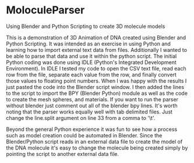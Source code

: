 MoloculeParser
==============

Using Blender and Python Scripting to create 3D molecule models

This is a demonstration of 3D Animation of DNA created using Blender and Python Scripting. It was intended as an exercise in using Python and learning how to import external text data from files. Additionally I wanted to be able to parse that data and use it within the python script. The initial Python coding was done using IDLE (Python's Integrated Development Environment). In IDLE I tested my code to open the CSV text file, read each row from the file, separate each value from the row, and finally convert those values to floating point numbers. When I was happy with the results I just pasted the code into the Blender script window. I then added the lines to the script to import the BPY (Blender Python) module as well as the code to create the mesh spheres, and materials. If you want to run the parser without blender just comment out all of the blender bpy lines. It's worth noting that the parser works equally well with tab delimited files. Just change the line.split argument on line 33 from a comma to '\t'.

Beyond the general Python experience it was fun to see how a process such as model creation could be automated in Blender. Since the Blender/Python script reads in an external data file to create the model of the DNA molecule it's easy to change the molecule being created simply by pointing the script to another external data file.
